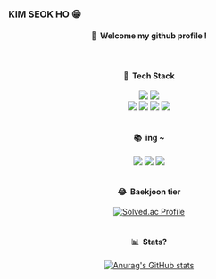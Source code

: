 ### KIM SEOK HO 😁

<!--
**seokho7/seokho7** is a ✨ _special_ ✨ repository because its `README.md` (this file) appears on your GitHub profile.

Here are some ideas to get you started:

- 🔭 I’m currently working on ...
- 🌱 I’m currently learning ...
- 👯 I’m looking to collaborate on ...
- 🤔 I’m looking for help with ...
- 💬 Ask me about ...
- 📫 How to reach me: ...
- 😄 Pronouns: ...
- ⚡ Fun fact: ...
-->

<div align="center"> 

####  :wave:&nbsp; Welcome my github profile !
<br/>

####  :book:&nbsp; Tech Stack 

<img src="https://img.shields.io/badge/Node.js-339933?style=for-the-badge&logo=Node.js&logoColor=white">
<img src="https://img.shields.io/badge/JavaScript-F7DF1E?style=for-the-badge&logo=JavaScript&logoColor=white">
<br/>
<img src="https://img.shields.io/badge/HTML5-E34F26?style=for-the-badge&logo=HTML5&logoColor=white">
<img src="https://img.shields.io/badge/CSS3-1572B6?style=for-the-badge&logo=CSS3&logoColor=white">
<img src="https://img.shields.io/badge/github-4c4c4c?style=for-the-badge&logo=github&logoColor=#181717">
<img src="https://img.shields.io/badge/VSCode-007ACC?style=for-the-badge&logo=VisualStudioCode&logoColor=white">
<br/>
<br/>
 
####  :books:&nbsp; ing ~ 
<img src="https://img.shields.io/badge/Android Studio-3DDC84?style=for-the-badge&logo=Android Studio&logoColor=white">
<img src="https://img.shields.io/badge/Kotlin-7F52FF?style=for-the-badge&logo=Kotlin&logoColor=white"> 
<img src="https://img.shields.io/badge/TypeScript-2E6FB5?style=for-the-badge&logo=TypeScript&logoColor=white">
 
<br/>
<br/>
 
####  :joy:&nbsp; Baekjoon tier
[![Solved.ac Profile](http://mazassumnida.wtf/api/v2/generate_badge?boj=rkwhr3256)](https://solved.ac/rkwhr3256/)
<br/>
<br/>

####  :bar_chart:&nbsp; Stats?
[![Anurag's GitHub stats](https://github-readme-stats.vercel.app/api?username=seokho&theme=dark&show_icons=true)](https://github.com/anuraghazra/github-readme-stats)
